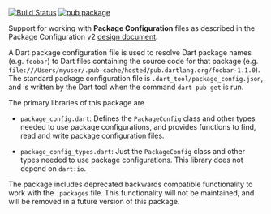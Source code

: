 [![Build Status](https://github.com/dart-lang/package_config/workflows/Dart%20CI/badge.svg)](https://github.com/dart-lang/package_config/actions?query=workflow%3A"Dart+CI"+branch%3Amaster)
[![pub package](https://img.shields.io/pub/v/package_config.svg)](https://pub.dev/packages/package_config)

Support for working with **Package Configuration** files as described
in the Package Configuration v2 [design document](https://github.com/dart-lang/language/blob/master/accepted/2.8/language-versioning/package-config-file-v2.md).

A Dart package configuration file is used to resolve Dart package names (e.g.
`foobar`) to Dart files containing the source code for that package (e.g.
`file:///Users/myuser/.pub-cache/hosted/pub.dartlang.org/foobar-1.1.0`). The
standard package configuration file is `.dart_tool/package_config.json`, and is
written by the Dart tool when the command `dart pub get` is run.

The primary libraries of this package are
* `package_config.dart`:
    Defines the `PackageConfig` class and other types needed to use
    package configurations, and provides functions to find, read and
    write package configuration files.

* `package_config_types.dart`:
    Just the `PackageConfig` class and other types needed to use
    package configurations. This library does not depend on `dart:io`.

The package includes deprecated backwards compatible functionality to
work with the `.packages` file. This functionality will not be maintained,
and will be removed in a future version of this package.

